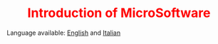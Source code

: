 <div align="center">
<h1><span style="color:red">Introduction of MicroSoftware</span></h1>
</div>
Language available: <a href="EN_.md">English</a> and <a href="IT_.md">Italian</a>
